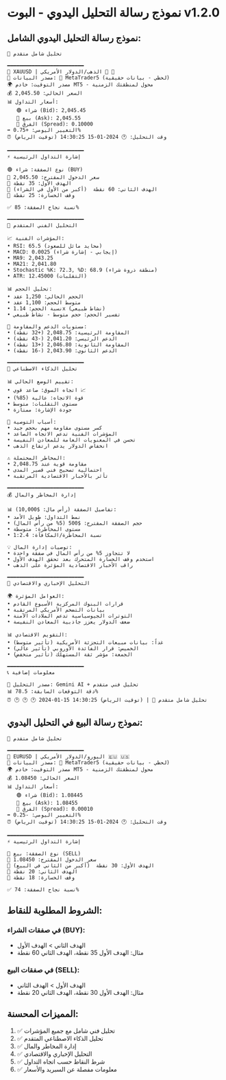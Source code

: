 # نموذج رسالة التحليل اليدوي - البوت v1.2.0

## نموذج رسالة التحليل اليدوي الشامل:

```
🚀 تحليل شامل متقدم

━━━━━━━━━━━━━━━━━━━━━━━━━
💱 XAUUSD | الذهب/الدولار الأمريكي 🏅 🏅
📡 مصدر البيانات: 🔗 MetaTrader5 (لحظي - بيانات حقيقية)
🌍 مصدر التوقيت: خادم MT5 - محول لمنطقتك الزمنية
💰 السعر الحالي: 2,045.50
📊 أسعار التداول:
   🟢 شراء (Bid): 2,045.45
   🔴 بيع (Ask): 2,045.55
   📏 الفرق (Spread): 0.10000
➡️ التغيير اليومي: +0.75%
⏰ وقت التحليل: 🕐 2024-01-15 14:30:25 (توقيت الرياض)

━━━━━━━━━━━━━━━━━━━━━━━━━
⚡ إشارة التداول الرئيسية

🟢 نوع الصفقة: شراء (BUY)
📍 سعر الدخول المقترح: 2,045.50
🎯 الهدف الأول: 35 نقطة
🎯 الهدف الثاني: 60 نقطة  (أكبر من الأول في الشراء)
🛑 وقف الخسارة: 25 نقطة

✅ نسبة نجاح الصفقة: 85%

━━━━━━━━━━━━━━━━━━━━━━━━━
🔧 التحليل الفني المتقدم

📈 المؤشرات الفنية:
• RSI: 65.5 (محايد مائل للصعود)
• MACD: 0.0025 (إيجابي - إشارة شراء)
• MA9: 2,043.25
• MA21: 2,041.80
• Stochastic %K: 72.3, %D: 68.9 (منطقة ذروة شراء)
• ATR: 12.45000 (التقلبات)

📊 تحليل الحجم:
• الحجم الحالي: 1,250 عقد
• متوسط الحجم: 1,100 عقد
• نسبة الحجم: 1.14x (نشاط طبيعي)
• تفسير الحجم: حجم متوسط - نشاط طبيعي

🎯 مستويات الدعم والمقاومة:
• المقاومة الرئيسية: 2,048.75 (+32 نقطة)
• الدعم الرئيسي: 2,041.20 (-43 نقطة)
• المقاومة الثانوية: 2,046.80 (+13 نقطة)
• الدعم الثانوي: 2,043.90 (-16 نقطة)

━━━━━━━━━━━━━━━━━━━━━━━━━
🧠 تحليل الذكاء الاصطناعي

📊 تقييم الوضع الحالي:
• اتجاه السوق: صاعد قوي 📈
• قوة الاتجاه: عالية (85%)
• مستوى التقلبات: متوسط
• جودة الإشارة: ممتازة

🎯 أسباب التوصية:
• كسر مستوى مقاومة مهم بحجم جيد
• المؤشرات الفنية تدعم الاتجاه الصاعد
• تحسن في المعنويات العامة للمعادن النفيسة
• انخفاض الدولار يدعم ارتفاع الذهب

⚠️ المخاطر المحتملة:
• مقاومة قوية عند 2,048.75
• احتمالية تصحيح فني قصير المدى
• تأثر بالأخبار الاقتصادية المرتقبة

━━━━━━━━━━━━━━━━━━━━━━━━━
💰 إدارة المخاطر والمال

📊 تفاصيل الصفقة (رأس مال: $10,000):
• نمط التداول: طويل الأمد
• حجم الصفقة المقترح: $500 (5% من رأس المال)
• مستوى المخاطرة: متوسطة
• نسبة المخاطرة/المكافأة: 1:2.4

💡 توصيات إدارة المال:
• لا تتجاوز 5% من رأس المال في صفقة واحدة
• استخدم وقف الخسارة المتحرك بعد تحقق الهدف الأول
• راقب الأخبار الاقتصادية المؤثرة على الذهب

━━━━━━━━━━━━━━━━━━━━━━━━━
📰 التحليل الإخباري والاقتصادي

🌍 العوامل المؤثرة:
• قرارات البنوك المركزية الأسبوع القادم
• بيانات التضخم الأمريكي المرتقبة
• التوترات الجيوسياسية تدعم الملاذات الآمنة
• ضعف الدولار يعزز جاذبية المعادن النفيسة

📊 التقويم الاقتصادي:
• غداً: بيانات مبيعات التجزئة الأمريكية (تأثير متوسط)
• الخميس: قرار الفائدة الأوروبي (تأثير عالي)
• الجمعة: مؤشر ثقة المستهلك (تأثير منخفض)

━━━━━━━━━━━━━━━━━━━━━━━━━
📞 معلومات إضافية

🤖 مصدر التحليل: Gemini AI + تحليل فني متقدم
📊 دقة التوقعات السابقة: 78.5%
⏰ 🕐 🕐 🕐 2024-01-15 14:30:25 (توقيت الرياض) | 🚀 تحليل شامل متقدم
```

## نموذج رسالة البيع في التحليل اليدوي:

```
🚀 تحليل شامل متقدم

━━━━━━━━━━━━━━━━━━━━━━━━━
💱 EURUSD | اليورو/الدولار الأمريكي 🇪🇺 🇺🇸
📡 مصدر البيانات: 🔗 MetaTrader5 (لحظي - بيانات حقيقية)
🌍 مصدر التوقيت: خادم MT5 - محول لمنطقتك الزمنية
💰 السعر الحالي: 1.08450
📊 أسعار التداول:
   🟢 شراء (Bid): 1.08445
   🔴 بيع (Ask): 1.08455
   📏 الفرق (Spread): 0.00010
➡️ التغيير اليومي: -0.25%
⏰ وقت التحليل: 🕐 2024-01-15 14:30:25 (توقيت الرياض)

━━━━━━━━━━━━━━━━━━━━━━━━━
⚡ إشارة التداول الرئيسية

🔴 نوع الصفقة: بيع (SELL)
📍 سعر الدخول المقترح: 1.08450
🎯 الهدف الأول: 30 نقطة  (أكبر من الثاني في البيع)
🎯 الهدف الثاني: 20 نقطة
🛑 وقف الخسارة: 18 نقطة

✅ نسبة نجاح الصفقة: 74%
```

## الشروط المطلوبة للنقاط:

### في صفقات الشراء (BUY):
- الهدف الثاني > الهدف الأول
- مثال: الهدف الأول 35 نقطة، الهدف الثاني 60 نقطة

### في صفقات البيع (SELL):
- الهدف الأول > الهدف الثاني
- مثال: الهدف الأول 30 نقطة، الهدف الثاني 20 نقطة

## المميزات المحسنة:
1. ✅ تحليل فني شامل مع جميع المؤشرات
2. ✅ تحليل الذكاء الاصطناعي المتقدم
3. ✅ إدارة المخاطر والمال
4. ✅ التحليل الإخباري والاقتصادي
5. ✅ شرط النقاط حسب اتجاه التداول
6. ✅ معلومات مفصلة عن السبريد والأسعار